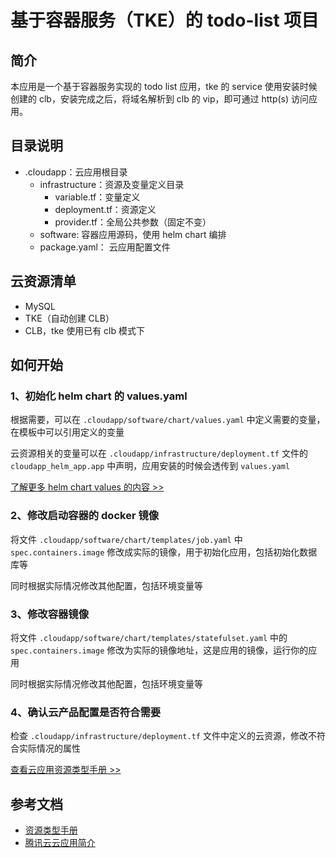 # 基于容器服务（TKE）的 todo-list 项目


## 简介
本应用是一个基于容器服务实现的 todo list 应用，tke 的 service 使用安装时候创建的 clb，安装完成之后，将域名解析到 clb 的 vip，即可通过 http(s) 访问应用。


## 目录说明
- .cloudapp：云应用根目录
  - infrastructure：资源及变量定义目录
    - variable.tf：变量定义
    - deployment.tf：资源定义
    - provider.tf：全局公共参数（固定不变）
  - software: 容器应用源码，使用 helm chart 编排
  - package.yaml： 云应用配置文件

## 云资源清单
* MySQL
* TKE（自动创建 CLB）
* CLB，tke 使用已有 clb 模式下

## 如何开始

### 1、初始化 helm chart 的 values.yaml

根据需要，可以在 `.cloudapp/software/chart/values.yaml` 中定义需要的变量，在模板中可以引用定义的变量

云资源相关的变量可以在 `.cloudapp/infrastructure/deployment.tf` 文件的 `cloudapp_helm_app.app` 中声明，应用安装的时候会透传到 `values.yaml`

[了解更多 helm chart values 的内容 >>](https://helm.sh/docs/chart_template_guide/values_files/)

### 2、修改启动容器的 docker 镜像

将文件 `.cloudapp/software/chart/templates/job.yaml` 中 `spec.containers.image` 修改成实际的镜像，用于初始化应用，包括初始化数据库等

同时根据实际情况修改其他配置，包括环境变量等

### 3、修改容器镜像

将文件 `.cloudapp/software/chart/templates/statefulset.yaml` 中的 `spec.containers.image` 修改为实际的镜像地址，这是应用的镜像，运行你的应用

同时根据实际情况修改其他配置，包括环境变量等

### 4、确认云产品配置是否符合需要

检查 `.cloudapp/infrastructure/deployment.tf` 文件中定义的云资源，修改不符合实际情况的属性

[查看云应用资源类型手册 >>](https://cloud.tencent.com/document/product/1689/90938)

## 参考文档
- [资源类型手册](https://cloud.tencent.com/document/product/1689/90938)
- [腾讯云云应用简介](https://cloud.tencent.com/document/product/1689/87047)
